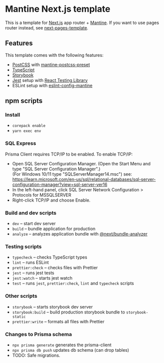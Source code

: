 # Mantine Next.js template

This is a template for [Next.js](https://nextjs.org/) app router + [Mantine](https://mantine.dev/).
If you want to use pages router instead, see [next-pages-template](https://github.com/mantinedev/next-pages-template).

## Features

This template comes with the following features:

- [PostCSS](https://postcss.org/) with [mantine-postcss-preset](https://mantine.dev/styles/postcss-preset)
- [TypeScript](https://www.typescriptlang.org/)
- [Storybook](https://storybook.js.org/)
- [Jest](https://jestjs.io/) setup with [React Testing Library](https://testing-library.com/docs/react-testing-library/intro)
- ESLint setup with [eslint-config-mantine](https://github.com/mantinedev/eslint-config-mantine)

## npm scripts

### Install

- `corepack enable`
- `yarn exec env`

### SQL Express
Prisma Client requires TCP/IP to be enabled. To enable TCP/IP:

- Open SQL Server Configuration Manager. (Open the Start Menu and type
"SQL Server Configuration Manager".)  
(For Windows 10/11 type "SQLServerManager14.msc")
see: https://learn.microsoft.com/en-us/sql/relational-databases/sql-server-configuration-manager?view=sql-server-ver16
- In the left-hand panel, click SQL Server Network Configuration > Protocols for MSSQLSERVER  
- Right-click TCP/IP and choose Enable.


### Build and dev scripts

- `dev` – start dev server
- `build` – bundle application for production
- `analyze` – analyzes application bundle with [@next/bundle-analyzer](https://www.npmjs.com/package/@next/bundle-analyzer)

### Testing scripts

- `typecheck` – checks TypeScript types
- `lint` – runs ESLint
- `prettier:check` – checks files with Prettier
- `jest` – runs jest tests
- `jest:watch` – starts jest watch
- `test` – runs `jest`, `prettier:check`, `lint` and `typecheck` scripts

### Other scripts

- `storybook` – starts storybook dev server
- `storybook:build` – build production storybook bundle to `storybook-static`
- `prettier:write` – formats all files with Prettier

### Changes to Prisma schema

- `npx prisma generate` generates the prisma-client 
- `npx prisma db push` updates db schema (can drop tables)
- TODO: Safe migrations.
